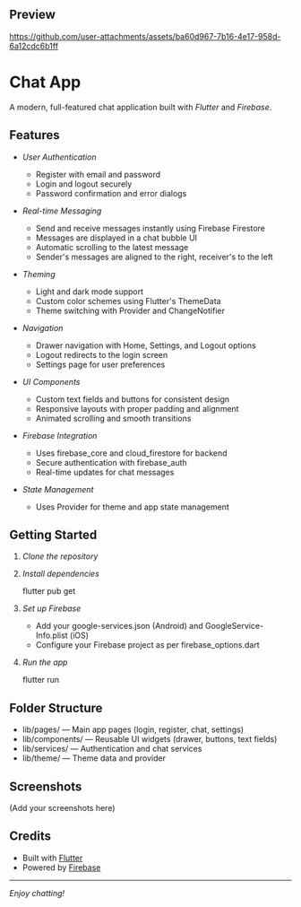 ## Preview
https://github.com/user-attachments/assets/ba60d967-7b16-4e17-958d-6a12cdc6b1ff

# Chat App

A modern, full-featured chat application built with *Flutter* and *Firebase*.

## Features

- *User Authentication*
  - Register with email and password
  - Login and logout securely
  - Password confirmation and error dialogs

- *Real-time Messaging*
  - Send and receive messages instantly using Firebase Firestore
  - Messages are displayed in a chat bubble UI
  - Automatic scrolling to the latest message
  - Sender's messages are aligned to the right, receiver's to the left

- *Theming*
  - Light and dark mode support
  - Custom color schemes using Flutter's ThemeData
  - Theme switching with Provider and ChangeNotifier

- *Navigation*
  - Drawer navigation with Home, Settings, and Logout options
  - Logout redirects to the login screen
  - Settings page for user preferences

- *UI Components*
  - Custom text fields and buttons for consistent design
  - Responsive layouts with proper padding and alignment
  - Animated scrolling and smooth transitions

- *Firebase Integration*
  - Uses firebase_core and cloud_firestore for backend
  - Secure authentication with firebase_auth
  - Real-time updates for chat messages

- *State Management*
  - Uses Provider for theme and app state management


## Getting Started

1. *Clone the repository*
2. *Install dependencies*
   
   flutter pub get
   
3. *Set up Firebase*
   - Add your google-services.json (Android) and GoogleService-Info.plist (iOS)
   - Configure your Firebase project as per firebase_options.dart

4. *Run the app*
   
   flutter run
   

## Folder Structure

- lib/pages/ — Main app pages (login, register, chat, settings)
- lib/components/ — Reusable UI widgets (drawer, buttons, text fields)
- lib/services/ — Authentication and chat services
- lib/theme/ — Theme data and provider

## Screenshots

(Add your screenshots here)

## Credits

- Built with [Flutter](https://flutter.dev/)
- Powered by [Firebase](https://firebase.google.com/)

---

*Enjoy chatting!*
